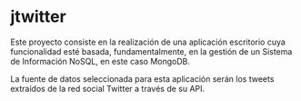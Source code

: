 # jtwitter

Este proyecto consiste en la realización de una aplicación escritorio cuya funcionalidad
esté basada, fundamentalmente, en la gestión de un Sistema de Información NoSQL, en este caso MongoDB.


La fuente de datos seleccionada para esta aplicación serán los tweets extraídos de la red social Twitter
a través de su API.
